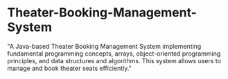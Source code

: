 # Theater-Booking-Management-System
"A Java-based Theater Booking Management System implementing fundamental programming concepts, arrays, object-oriented programming principles, and data structures and algorithms. This system allows users to manage and book theater seats efficiently."
